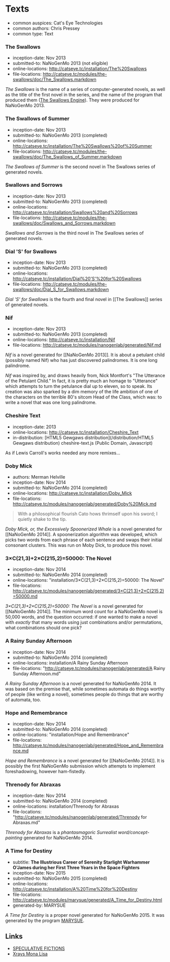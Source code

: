 Texts
=====

*   common auspices: Cat's Eye Technologies
*   common authors: Chris Pressey
*   common type: Text


### The Swallows

*   inception-date: Nov 2013
*   submitted-to: NaNoGenMo 2013 (not eligible)
*   online-locations: http://catseye.tc/installation/The%20Swallows
*   file-locations: http://catseye.tc/modules/the-swallows/doc/The_Swallows.markdown

*The Swallows* is the name of a series of computer-generated novels,
as well as the title of the first novel in the series, and the name
of the program that produced them ([The Swallows Engine][]).  They
were produced for NaNoGenMo 2013.

### The Swallows of Summer

*   inception-date: Nov 2013
*   submitted-to: NaNoGenMo 2013 (completed)
*   online-locations: http://catseye.tc/installation/The%20Swallows%20of%20Summer
*   file-locations: http://catseye.tc/modules/the-swallows/doc/The_Swallows_of_Summer.markdown

*The Swallows of Summer* is the second novel in The Swallows series
of generated novels.

### Swallows and Sorrows

*   inception-date: Nov 2013
*   submitted-to: NaNoGenMo 2013 (completed)
*   online-locations: http://catseye.tc/installation/Swallows%20and%20Sorrows
*   file-locations: http://catseye.tc/modules/the-swallows/doc/Swallows_and_Sorrows.markdown

*Swallows and Sorrows* is the third novel in The Swallows series
of generated novels.

### Dial 'S' for Swallows

*   inception-date: Nov 2013
*   submitted-to: NaNoGenMo 2013 (completed)
*   online-locations: http://catseye.tc/installation/Dial%20'S'%20for%20Swallows
*   file-locations: http://catseye.tc/modules/the-swallows/doc/Dial_S_for_Swallows.markdown

*Dial 'S' for Swallows* is the fourth and final novel in [[The Swallows]]
series of generated novels.

### Nif

*   inception-date: Nov 2013
*   submitted-to: NaNoGenMo 2013 (completed)
*   online-locations: http://catseye.tc/installation/Nif
*   file-locations: http://catseye.tc/modules/nanogenlab/generated/Nif.md

*Nif* is a novel generated for [[NaNoGenMo 2013]].  It is about a petulant child
(possibly named Nif) who has just discovered palindromes.  It is one long palindrome.

*Nif* was inspired by, and draws heavily from, Nick Montfort's
"The Utterance of the Petulant Child." In fact, it is pretty much an homage to
"Utterance" which attempts to turn the petulance dial up to eleven, so to speak.
Its creation was also sparked by a dim memory of the life ambition of one of
the characters on the terrible 80's sitcom Head of the Class, which was:
to write a novel that was one long palindrome.

### Cheshire Text

*   inception-date: 2013
*   online-locations: http://catseye.tc/installation/Cheshire_Text
*   in-distribution: [HTML5 Gewgaws distribution](/distribution/HTML5 Gewgaws distribution) cheshire-text.js (Public Domain, Javascript)

As if Lewis Carroll's works needed any more remixes...

### Doby Mick

*   authors: Merman Helville
*   inception-date: Nov 2014
*   submitted-to: NaNoGenMo 2014 (completed)
*   online-locations: http://catseye.tc/installation/Doby_Mick
*   file-locations: http://catseye.tc/modules/nanogenlab/generated/Doby%20Mick.md

> With a philosophical flourish Cato hows thrimself upon his sword;
> I quietly shake to the tip.

*Doby Mick, or, the Excessively Spoonerized Whale*
is a novel generated for [[NaNoGenMo 2014]].  A spoonerization algorithm
was developed, which picks two words from each phrase of each
sentence and swaps their initial consonant clusters.  This was run on
Moby Dick, to produce this novel.

### 3×C(21,3)+2×C(215,2)=50000: The Novel

*   inception-date: Nov 2014
*   submitted-to: NaNoGenMo 2014 (completed)
*   online-locations: "installation/3×C(21,3)+2×C(215,2)=50000: The Novel"
*   file-locations: http://catseye.tc/modules/nanogenlab/generated/3×C(21,3)+2×C(215,2)=50000.md

*3×C(21,3)+2×C(215,2)=50000: The Novel*
is a novel generated for [[NaNoGenMo 2014]].  The minimum word count
for a NaNoGenMo novel is 50,000 words, and the question occurred:
if one wanted to make a novel with *exactly* that many words using
just combinations and/or permutations, what combinations should one pick?

### A Rainy Sunday Afternoon

*   inception-date: Nov 2014
*   submitted-to: NaNoGenMo 2014 (completed)
*   online-locations: installation/A Rainy Sunday Afternoon
*   file-locations: "http://catseye.tc/modules/nanogenlab/generated/A Rainy Sunday Afternoon.md"

*A Rainy Sunday Afternoon* is a novel generated for NaNoGenMo 2014.
It was based on the premise that, while sometimes automata do
things worthy of people (like writing a novel), sometimes people do
things that are worthy of automata, too.

### Hope and Remembrance

*   inception-date: Nov 2014
*   submitted-to: NaNoGenMo 2014 (completed)
*   online-locations: "installation/Hope and Remembrance"
*   file-locations: http://catseye.tc/modules/nanogenlab/generated/Hope_and_Remembrance.md

*Hope and Remembrance* is a novel generated for [[NaNoGenMo 2014]].
It is possibly the first NaNoGenMo submission which attempts to
implement foreshadowing, however ham-fistedly.

### Threnody for Abraxas

*   inception-date: Nov 2014
*   submitted-to: NaNoGenMo 2014 (completed)
*   online-locations: installation/Threnody for Abraxas
*   file-locations: "http://catseye.tc/modules/nanogenlab/generated/Threnody for Abraxas.md"

*Threnody for Abraxas* is a
_phantasmagoric Surrealist word/concept-painting_
generated for NaNoGenMo 2014.

### A Time for Destiny

*   subtitle: **The Illustrious Career of Serenity Starlight Warhammer O'James during her First Three Years in the Space Fighters**
*   inception-date: Nov 2015
*   submitted-to: NaNoGenMo 2015 (completed)
*   online-locations: http://catseye.tc/installation/A%20Time%20for%20Destiny
*   file-locations: http://catseye.tc/modules/marysue/generated/A_Time_for_Destiny.html
*   generated-by: MARYSUE

*A Time for Destiny* is a proper novel generated for NaNoGenMo 2015.
It was generated by the program [MARYSUE][].

Links
-----

*   [SPECULATIVE FICTIONS](http://speculativefictions.weebly.com/)
*   [Xrays Mona Lisa](http://www.xradiograph.com/XraysMonaLisa/XraysMonaLisa)

[MARYSUE]: TBD
[The Swallows Engine]: TBD

